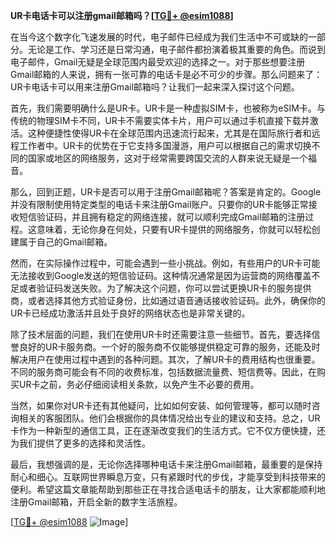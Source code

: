 **UR卡电话卡可以注册gmail邮箱吗？[[TG💪+ @esim1088](https://t.me/s/esim1088)]**

在当今这个数字化飞速发展的时代，电子邮件已经成为我们生活中不可或缺的一部分。无论是工作、学习还是日常沟通，电子邮件都扮演着极其重要的角色。而说到电子邮件，Gmail无疑是全球范围内最受欢迎的选择之一。对于那些想要注册Gmail邮箱的人来说，拥有一张可靠的电话卡是必不可少的步骤。那么问题来了：UR卡电话卡可以用来注册Gmail邮箱吗？让我们一起来深入探讨这个问题。

首先，我们需要明确什么是UR卡。UR卡是一种虚拟SIM卡，也被称为eSIM卡。与传统的物理SIM卡不同，UR卡不需要实体卡片，用户可以通过手机直接下载并激活。这种便捷性使得UR卡在全球范围内迅速流行起来，尤其是在国际旅行者和远程工作者中。UR卡的优势在于它支持多国漫游，用户可以根据自己的需求切换不同的国家或地区的网络服务，这对于经常需要跨国交流的人群来说无疑是一个福音。

那么，回到正题，UR卡是否可以用于注册Gmail邮箱呢？答案是肯定的。Google并没有限制使用特定类型的电话卡来注册Gmail账户。只要你的UR卡能够正常接收短信验证码，并且拥有稳定的网络连接，就可以顺利完成Gmail邮箱的注册过程。这意味着，无论你身在何处，只要有UR卡提供的网络服务，你就可以轻松创建属于自己的Gmail邮箱。

然而，在实际操作过程中，可能会遇到一些小挑战。例如，有些用户的UR卡可能无法接收到Google发送的短信验证码。这种情况通常是因为运营商的网络覆盖不足或者验证码发送失败。为了解决这个问题，你可以尝试更换UR卡的服务提供商，或者选择其他方式验证身份，比如通过语音通话接收验证码。此外，确保你的UR卡已经成功激活并且处于良好的网络状态也是非常关键的。

除了技术层面的问题，我们在使用UR卡时还需要注意一些细节。首先，要选择信誉良好的UR卡服务商。一个好的服务商不仅能够提供稳定可靠的服务，还能及时解决用户在使用过程中遇到的各种问题。其次，了解UR卡的费用结构也很重要。不同的服务商可能会有不同的收费标准，包括数据流量费、短信费等。因此，在购买UR卡之前，务必仔细阅读相关条款，以免产生不必要的费用。

当然，如果你对UR卡还有其他疑问，比如如何安装、如何管理等，都可以随时咨询相关的客服团队。他们会根据你的具体情况给出专业的建议和支持。总之，UR卡作为一种新型的通信工具，正在逐渐改变我们的生活方式。它不仅方便快捷，还为我们提供了更多的选择和灵活性。

最后，我想强调的是，无论你选择哪种电话卡来注册Gmail邮箱，最重要的是保持耐心和细心。互联网世界瞬息万变，只有紧跟时代的步伐，才能享受到科技带来的便利。希望这篇文章能帮助到那些正在寻找合适电话卡的朋友，让大家都能顺利地注册Gmail邮箱，开启全新的数字生活旅程。

[[TG💪+ @esim1088](https://t.me/s/esim1088) ![Image](https://i.postimg.cc/4NQfJmqS/Snipaste-2025-05-13-00-14-12.png)]